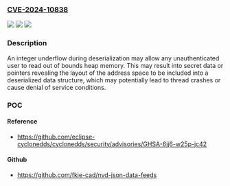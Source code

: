 ### [CVE-2024-10838](https://cve.mitre.org/cgi-bin/cvename.cgi?name=CVE-2024-10838)
![](https://img.shields.io/static/v1?label=Product&message=Eclipse%20Cyclone%20DDS&color=blue)
![](https://img.shields.io/static/v1?label=Version&message=0%3C%200.10.5%20&color=brighgreen)
![](https://img.shields.io/static/v1?label=Vulnerability&message=CWE-191%20Integer%20Underflow%20(Wrap%20or%20Wraparound)&color=brighgreen)

### Description

An integer underflow during deserialization may allow any unauthenticated user to read out of bounds heap memory. This may result into secret data or pointers revealing the layout of the address space to be included into a deserialized data structure, which may potentially lead to thread crashes or cause denial of service conditions.

### POC

#### Reference
- https://github.com/eclipse-cyclonedds/cyclonedds/security/advisories/GHSA-6jj6-w25p-jc42

#### Github
- https://github.com/fkie-cad/nvd-json-data-feeds

